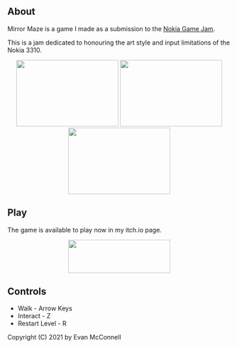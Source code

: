 ## About
Mirror Maze is a game I made as a submission to the [Nokia Game Jam](https://itch.io/jam/nokiajam3).

This is a jam dedicated to honouring the art style and input limitations of the Nokia 3310.
<p align="center">
  <img width="230" height="150" src="https://img.itch.zone/aW1hZ2UvOTEzMDM0LzUxNjE1MjAucG5n/250x600/CmLt0s.png">
  <img width="230" height="150" src="https://img.itch.zone/aW1hZ2UvOTEzMDM0LzUxNjE1MTkucG5n/347x500/KjHQqj.png">
  <img width="230" height="150" src="https://img.itch.zone/aW1hZ2UvOTEzMDM0LzUxNjE1MTYucG5n/250x600/wohlAY.png">
</p>

## Play

The game is available to play now in my itch.io page.
<p align="center">
  <img width="230" height="75" src="https://camo.githubusercontent.com/a69504586b6810922dbd8cc3636a98b825f15cac3135053de7b640e97a3fe6cd/68747470733a2f2f7374617469632e697463682e696f2f696d616765732f62616467652e737667">
</p>

## Controls

- Walk - Arrow Keys
- Interact - Z
- Restart Level - R

Copyright (C) 2021 by Evan McConnell
